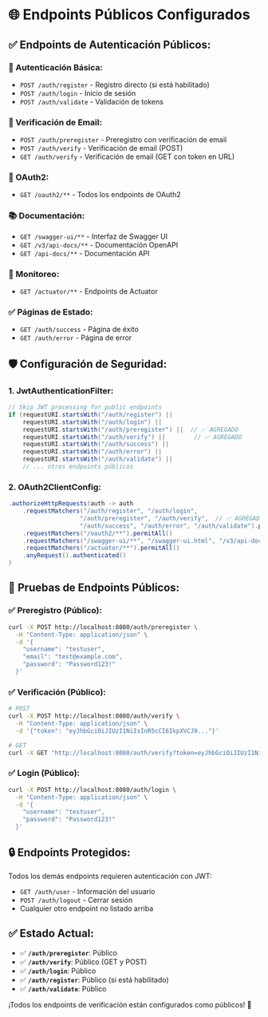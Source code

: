 # 🌐 Endpoints Públicos Configurados

## ✅ **Endpoints de Autenticación Públicos:**

### **🔐 Autenticación Básica:**
- `POST /auth/register` - Registro directo (si está habilitado)
- `POST /auth/login` - Inicio de sesión
- `POST /auth/validate` - Validación de tokens

### **📧 Verificación de Email:**
- `POST /auth/preregister` - Preregistro con verificación de email
- `POST /auth/verify` - Verificación de email (POST)
- `GET /auth/verify` - Verificación de email (GET con token en URL)

### **🔄 OAuth2:**
- `GET /oauth2/**` - Todos los endpoints de OAuth2

### **📚 Documentación:**
- `GET /swagger-ui/**` - Interfaz de Swagger UI
- `GET /v3/api-docs/**` - Documentación OpenAPI
- `GET /api-docs/**` - Documentación API

### **🔧 Monitoreo:**
- `GET /actuator/**` - Endpoints de Actuator

### **✅ Páginas de Estado:**
- `GET /auth/success` - Página de éxito
- `GET /auth/error` - Página de error

## 🛡️ **Configuración de Seguridad:**

### **1. JwtAuthenticationFilter:**
```java
// Skip JWT processing for public endpoints
if (requestURI.startsWith("/auth/register") ||
    requestURI.startsWith("/auth/login") ||
    requestURI.startsWith("/auth/preregister") ||  // ✅ AGREGADO
    requestURI.startsWith("/auth/verify") ||        // ✅ AGREGADO
    requestURI.startsWith("/auth/success") ||
    requestURI.startsWith("/auth/error") ||
    requestURI.startsWith("/auth/validate") ||
    // ... otros endpoints públicos
```

### **2. OAuth2ClientConfig:**
```java
.authorizeHttpRequests(auth -> auth
    .requestMatchers("/auth/register", "/auth/login", 
                    "/auth/preregister", "/auth/verify",  // ✅ AGREGADO
                    "/auth/success", "/auth/error", "/auth/validate").permitAll()
    .requestMatchers("/oauth2/**").permitAll()
    .requestMatchers("/swagger-ui/**", "/swagger-ui.html", "/v3/api-docs/**", "/api-docs/**").permitAll()
    .requestMatchers("/actuator/**").permitAll()
    .anyRequest().authenticated()
)
```

## 🧪 **Pruebas de Endpoints Públicos:**

### **✅ Preregistro (Público):**
```bash
curl -X POST http://localhost:8080/auth/preregister \
  -H "Content-Type: application/json" \
  -d '{
    "username": "testuser",
    "email": "test@example.com",
    "password": "Password123!"
  }'
```

### **✅ Verificación (Público):**
```bash
# POST
curl -X POST http://localhost:8080/auth/verify \
  -H "Content-Type: application/json" \
  -d '{"token": "eyJhbGciOiJIUzI1NiIsInR5cCI6IkpXVCJ9..."}'

# GET
curl -X GET "http://localhost:8080/auth/verify?token=eyJhbGciOiJIUzI1NiIsInR5cCI6IkpXVCJ9..."
```

### **✅ Login (Público):**
```bash
curl -X POST http://localhost:8080/auth/login \
  -H "Content-Type: application/json" \
  -d '{
    "username": "testuser",
    "password": "Password123!"
  }'
```

## 🔒 **Endpoints Protegidos:**

Todos los demás endpoints requieren autenticación con JWT:
- `GET /auth/user` - Información del usuario
- `POST /auth/logout` - Cerrar sesión
- Cualquier otro endpoint no listado arriba

## ✅ **Estado Actual:**

- ✅ **`/auth/preregister`**: Público
- ✅ **`/auth/verify`**: Público (GET y POST)
- ✅ **`/auth/login`**: Público
- ✅ **`/auth/register`**: Público (si está habilitado)
- ✅ **`/auth/validate`**: Público

¡Todos los endpoints de verificación están configurados como públicos! 🎉


